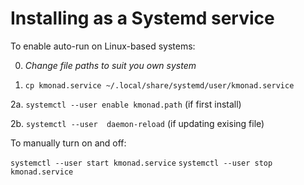 
Installing as a Systemd service
===============================

To enable auto-run on Linux-based systems:

0. *Change file paths to suit you own system*

1. `cp kmonad.service ~/.local/share/systemd/user/kmonad.service`

2a. `systemctl --user enable kmonad.path` (if first install)

2b. `systemctl --user  daemon-reload` (if updating exising file)

To manually turn on and off:

`systemctl --user start kmonad.service`
`systemctl --user stop kmonad.service`
